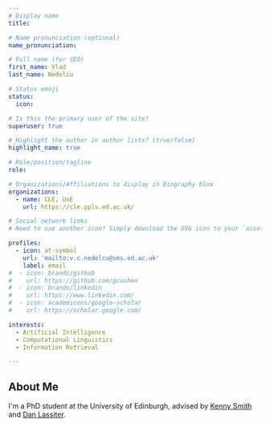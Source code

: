 ```yaml
---
# Display name
title: 

# Name pronunciation (optional)
name_pronunciation:

# Full name (for SEO)
first_name: Vlad
last_name: Nedelcu

# Status emoji
status:
  icon: 

# Is this the primary user of the site?
superuser: true

# Highlight the author in author lists? (true/false)
highlight_name: true

# Role/position/tagline
role: 

# Organizations/Affiliations to display in Biography blox
organizations:
  - name: CLE, UoE
    url: https://cle.ppls.ed.ac.uk/

# Social network links
# Need to use another icon? Simply download the SVG icon to your `assets/media/icons/` folder.

profiles:
  - icon: at-symbol
    url: 'mailto:v.c.nedelcu@sms.ed.ac.uk'
    label: email
#  - icon: brands/github
#    url: https://github.com/gcushen
#  - icon: brands/linkedin
#    url: https://www.linkedin.com/
#  - icon: academicons/google-scholar
#    url: https://scholar.google.com/

interests:
  - Artificial Intelligence
  - Computational Linguistics
  - Information Retrieval

---
```


## About Me

I'm a PhD student at the University of Edinburgh, advised by [Kenny Smith](http://www.lel.ed.ac.uk/~kenny/) and [Dan Lassiter](https://danlassiter2.github.io/).
